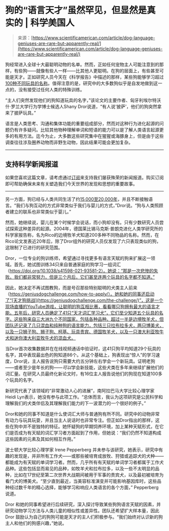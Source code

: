 <!--yml

category: 未分类

date: 2024-05-29 13:19:08

-->

# 狗的“语言天才”虽然罕见，但显然是真实的 | 科学美国人

> 来源：[https://www.scientificamerican.com/article/dog-language-geniuses-are-rare-but-apparently-real/](https://www.scientificamerican.com/article/dog-language-geniuses-are-rare-but-apparently-real/)

狗经常进入全球十大最聪明动物的名单。然而，正如任何宠物主人可能注意到的那样，有些狗——就像有些人一样——比其他人更聪明。在狗的层面上，有些甚至可能是天才。正如研究人员今天在《科学报告》中描述的那样，某些狗能够学习超过[100种不同玩具的名称](https://www.nature.com/articles/s41598-023-47864-5)。值得注意的是，研究中的大多数狗似乎是自发地做到这一点的，没有接受过任何人类的特殊训练。

“主人们突然发现他们的狗知道玩具的名字，”该论文的主要作者、匈牙利埃尔特沃什·罗兰大学行为学博士候选人Shany Dror说道，“有人说‘披萨’，他们的狗突然拿来了披萨玩具。”

语言是人类思考、沟通和集体功能的重要组成部分，然而对这种行为进化起源的问题仍有许多疑问。比较其他物种理解单词和短语的能力可以是了解人类语言起源更多的有用方法。迄今为止，大多数这些研究集中在猩猩或海豚身上，但是由于这些调查往往涉及圈养动物而非野生动物，因此结果可能会更加复杂。

* * *

## 支持科学新闻报道

如果您喜欢这篇文章，请考虑通过[订阅](/getsciam/)来支持我们屡获殊荣的新闻报道。购买订阅即可帮助确保未来有关塑造我们今天世界的发现和思想的重要故事。

* * *

另一方面，狗已经与人类共同生活了约[15,000至20,000年](https://www.scientificamerican.com/article/dog-domestication-may-have-begun-because-paleo-humans-couldnt-stomach-the-original-paleo-diet/)，并且不断接触语言。“我们与狗互动的方式非常类似于我们与婴儿的方式，”Dror说。“狗与人类照顾者建立的联系也非常类似于婴儿。”

然而，她继续说，婴儿在某个时候学会说话，而小狗却没有。只有少数研究人员尝试探索这种差异的起源。2004年，德国莱比锡马克斯·普朗克进化人类学研究所的科学家报告称，名为Rico的边境牧羊犬知道200多种不同物品的名称。然而，在Rico论文发表近20年后，除了Dror组外的研究人员仅发现了六只表现类似的狗，这限制了已进行的研究范围。

Dror，一位专业的狗训练师，希望通过寻找更多有语言天赋的狗来扩展这一领域。首先，她试图训练34只来自普通家庭的狗学习一组词汇（https://doi.org/10.1038/s41598-021-93581-2）。她说：“那是一次悲惨的失败。我们都非常努力，但是三个月后，它们甚至连两个玩具的名字都不知道。”

因此，她决定不再试图教狗，而是号召那些特别聪明的犬类主人前来（https://geniusdogchallenge.com/how-to-apply/）。她和她的同事还启动了“[天才狗挑战](https://geniusdogchallenge.com/the-challenge/)”，这是一个现场直播的YouTube游戏，让聪明的狗互相比赛，看看哪只狗拥有最大的语言才能。五年后，研究人员确定了41只“天才词汇学习犬”，它们至少知道五个玩具的名字。这些狗来自三大洲九个不同国家，包括各种品种。超过一半是边境牧羊犬，但团队还记录了几只混血和纯种狗的语言能力，包括三只拉布拉多犬，两只博美犬，以及一只狮子狗、狮子狗、柯基、玩具贵宾、德国牧羊犬，以及一只澳大利亚牧牛犬和迷你澳大利亚牧牛犬的混血犬。

当Dror首次收集数据并在在线视频通话中验证时，这41只狗平均知道29个玩具的名字，其中表现最出色的狗知道86个。从这个基础上，狗表现出“惊人”的学习速度，Dror说，主人报告说狗只需要大约五分钟左右学会一个新玩具。证明老狗——或者至少是年长的狗——*可以*学会新技能，这些犬类在多年来继续扩展他们的词汇量。在研究人员最终化新论文时，有16位主人报告说他们的狗现在知道100多个玩具的名字。

新研究代表了该领域的“非常激动人心的进展”，南阿拉巴马大学比较心理学家Heidi Lyn表示，她没有参与此项工作。“总体而言，我认为这项研究是公民科学和理解我们的犬类伴侣及其理解我们能力的下一波潜力的一个很好的例子。”

Dror和她的同事不知道是什么使词汇大师与普通狗有所不同。研究中的动物非常有动力与玩具玩耍，并且当主人说话时也非常专注。但正如Dror指出的那样，这些在狗中并不是独特的特征。她怀疑狗的早期饲养环境，加上某种天赋形式，在它们是否成为有天赋的词汇学习者方面起到了作用，但她说：“我们仍然不知道构成这些因素的元素及其如何相互作用。”

波士顿大学比较心理学家 Irene Pepperberg 并未参与该研究，她表示，研究中有趣的发现是，并非所有工作犬——或那些被培育成放牧、狩猎或追踪犬的犬种——都能成为有天赋的单词学习者。然而，几乎所有有天赋的单词学习者都属于工作犬品种。这些包括显而易见的品种，如牧羊犬和拉布拉多，以及一些不太明显的品种，比如在17世纪至第二次世界大战期间被用于军事的贵宾犬，以及最初被培育为看门犬的博美犬。“至少直到最近，当美容标准演变并可能影响基因库时，这些品种经过数千年的精心选择，能够学习和响应人类语言的各个方面，” Pepperberg 说道。

Dror 和她的同事希望进行后续研究，深入探讨导致某些狗狗语言天赋的因素，并研究动物学习方法与人类儿童的相似性或差异性。团队还希望扩大样本量，因此 Dror 鼓励认为自己的狗狗可能是天才的主人们积极参与。“我们始终对认识新的狗主人和他们的狗感兴趣，”她说。
